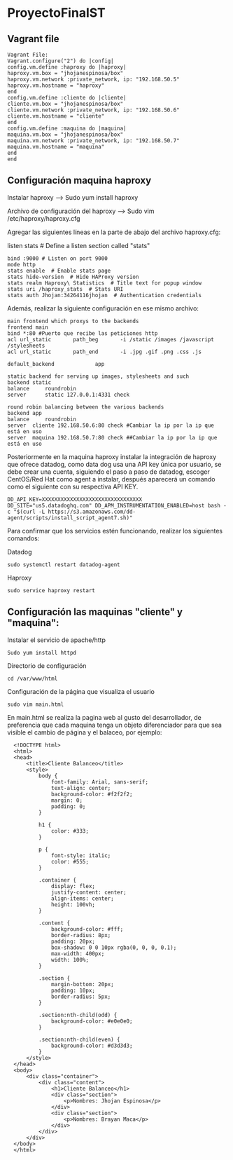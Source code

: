 # ProyectoFinalST
## Vagrant file

	Vagrant File:
	Vagrant.configure("2") do |config|
	config.vm.define :haproxy do |haproxy|
	haproxy.vm.box = "jhojanespinosa/box"
	haproxy.vm.network :private_network, ip: "192.168.50.5"
	haproxy.vm.hostname = "haproxy"
	end
	config.vm.define :cliente do |cliente|
	cliente.vm.box = "jhojanespinosa/box"
	cliente.vm.network :private_network, ip: "192.168.50.6"
	cliente.vm.hostname = "cliente"
	end
	config.vm.define :maquina do |maquina|
	maquina.vm.box = "jhojanespinosa/box"
	maquina.vm.network :private_network, ip: "192.168.50.7"
	maquina.vm.hostname = "maquina"
	end
	end

## Configuración maquina haproxy

Instalar haproxy --> Sudo yum install haproxy

Archivo de configuración del haproxy --> Sudo vim /etc/haproxy/haproxy.cfg

Agregar las siguientes líneas en la parte de abajo del archivo haproxy.cfg:

listen stats # Define a listen section called "stats"

	bind :9000 # Listen on port 9000
	mode http
 	stats enable  # Enable stats page
	stats hide-version  # Hide HAProxy version
 	stats realm Haproxy\ Statistics  # Title text for popup window
	stats uri /haproxy_stats  # Stats URI
 	stats auth Jhojan:34264116jhojan  # Authentication credentials

Además, realizar la siguiente configuración en ese mismo archivo:

	main frontend which proxys to the backends
 	frontend main
    bind *:80 #Puerto que recibe las peticiones http
    acl url_static       path_beg       -i /static /images /javascript /stylesheets
    acl url_static       path_end       -i .jpg .gif .png .css .js

    default_backend             app

	static backend for serving up images, stylesheets and such
	backend static
    balance     roundrobin
    server      static 127.0.0.1:4331 check

	round robin balancing between the various backends
	backend app
    balance     roundrobin
    server  cliente 192.168.50.6:80 check #Cambiar la ip por la ip que está en uso
    server  maquina 192.168.50.7:80 check ##Cambiar la ip por la ip que está en uso

Posteriormente en la maquina haproxy instalar la integración de haproxy que ofrece datadog, como data dog usa una API key única por usuario, se debe crear una cuenta, siguiendo el paso a paso de datadog, escoger CentOS/Red Hat como agent a instalar, después aparecerá un comando como el siguiente con su respectiva API KEY.

	DD_API_KEY=XXXXXXXXXXXXXXXXXXXXXXXXXXXXXXXX DD_SITE="us5.datadoghq.com" DD_APM_INSTRUMENTATION_ENABLED=host bash -c "$(curl -L https://s3.amazonaws.com/dd-agent/scripts/install_script_agent7.sh)"

Para confirmar que los servicios estén funcionando, realizar los siguientes comandos:

Datadog

	sudo systemctl restart datadog-agent
 
Haproxy

	sudo service haproxy restart

## Configuración las maquinas "cliente" y "maquina":

Instalar el servicio de apache/http
	
	Sudo yum install httpd

Directorio de configuración

	cd /var/www/html

Configuración de la página que visualiza el usuario

	sudo vim main.html

En main.html se realiza la pagina web al gusto del desarrollador, de preferencia que cada maquina tenga un objeto diferenciador para que sea visible el cambio de página y el balaceo, por ejemplo:

      <!DOCTYPE html>
      <html>
      <head>
          <title>Cliente Balanceo</title>
          <style>
              body {
                  font-family: Arial, sans-serif;
                  text-align: center;
                  background-color: #f2f2f2;
                  margin: 0;
                  padding: 0;
              }
      
              h1 {
                  color: #333;
              }
      
              p {
                  font-style: italic;
                  color: #555;
              }
      
              .container {
                  display: flex;
                  justify-content: center;
                  align-items: center;
                  height: 100vh;
              }
      
              .content {
                  background-color: #fff;
                  border-radius: 8px;
                  padding: 20px;
                  box-shadow: 0 0 10px rgba(0, 0, 0, 0.1);
                  max-width: 400px;
                  width: 100%;
              }
      
              .section {
                  margin-bottom: 20px;
                  padding: 10px;
                  border-radius: 5px;
              }
      
              .section:nth-child(odd) {
                  background-color: #e0e0e0;
              }
      
              .section:nth-child(even) {
                  background-color: #d3d3d3;
              }
          </style>
      </head>
      <body>
          <div class="container">
              <div class="content">
                  <h1>Cliente Balanceo</h1>
                  <div class="section">
                      <p>Nombres: Jhojan Espinosa</p>
                  </div>
                  <div class="section">
                      <p>Nombres: Brayan Maca</p>
                  </div>
              </div>
          </div>
      </body>
      </html>

